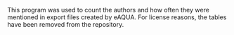 This program was used to count the authors and how often they were mentioned in export files created by eAQUA. 
For license reasons, the tables have been removed from the repository. 
